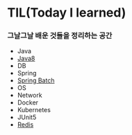 # TIL(Today I learned)

### 그날그날 배운 것들을 정리하는 공간

* Java
* [Java8](https://github.com/mentalK94/TIL/tree/master/java8)
* DB
* Spring
* [Spring Batch](https://github.com/pinest94/TIL/tree/master/SpringBatch)
* OS
* Network
* Docker
* Kubernetes
* JUnit5
* [Redis](https://github.com/mentalK94/TIL/tree/master/Redis)
